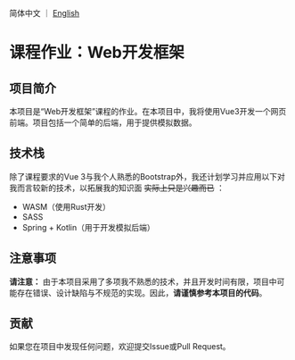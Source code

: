 简体中文 ｜ [English](README.en.md)

# 课程作业：Web开发框架

## 项目简介
本项目是“Web开发框架”课程的作业。在本项目中，我将使用Vue3开发一个网页前端。项目包括一个简单的后端，用于提供模拟数据。

## 技术栈
除了课程要求的Vue 3与我个人熟悉的Bootstrap外，我还计划学习并应用以下对我而言较新的技术，以拓展我的知识面 ~~实际上只是兴趣而已~~ ：
- WASM（使用Rust开发）
- SASS
- Spring + Kotlin（用于开发模拟后端）

## 注意事项
**请注意：** 由于本项目采用了多项我不熟悉的技术，并且开发时间有限，项目中可能存在错误、设计缺陷与不规范的实现。因此，**请谨慎参考本项目的代码**。

## 贡献
如果您在项目中发现任何问题，欢迎提交Issue或Pull Request。